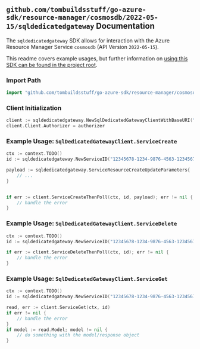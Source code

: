 
## `github.com/tombuildsstuff/go-azure-sdk/resource-manager/cosmosdb/2022-05-15/sqldedicatedgateway` Documentation

The `sqldedicatedgateway` SDK allows for interaction with the Azure Resource Manager Service `cosmosdb` (API Version `2022-05-15`).

This readme covers example usages, but further information on [using this SDK can be found in the project root](https://github.com/tombuildsstuff/go-azure-sdk/tree/main/docs).

### Import Path

```go
import "github.com/tombuildsstuff/go-azure-sdk/resource-manager/cosmosdb/2022-05-15/sqldedicatedgateway"
```


### Client Initialization

```go
client := sqldedicatedgateway.NewSqlDedicatedGatewayClientWithBaseURI("https://management.azure.com")
client.Client.Authorizer = authorizer
```


### Example Usage: `SqlDedicatedGatewayClient.ServiceCreate`

```go
ctx := context.TODO()
id := sqldedicatedgateway.NewServiceID("12345678-1234-9876-4563-123456789012", "example-resource-group", "databaseAccountValue", "serviceValue")

payload := sqldedicatedgateway.ServiceResourceCreateUpdateParameters{
	// ...
}


if err := client.ServiceCreateThenPoll(ctx, id, payload); err != nil {
	// handle the error
}
```


### Example Usage: `SqlDedicatedGatewayClient.ServiceDelete`

```go
ctx := context.TODO()
id := sqldedicatedgateway.NewServiceID("12345678-1234-9876-4563-123456789012", "example-resource-group", "databaseAccountValue", "serviceValue")

if err := client.ServiceDeleteThenPoll(ctx, id); err != nil {
	// handle the error
}
```


### Example Usage: `SqlDedicatedGatewayClient.ServiceGet`

```go
ctx := context.TODO()
id := sqldedicatedgateway.NewServiceID("12345678-1234-9876-4563-123456789012", "example-resource-group", "databaseAccountValue", "serviceValue")

read, err := client.ServiceGet(ctx, id)
if err != nil {
	// handle the error
}
if model := read.Model; model != nil {
	// do something with the model/response object
}
```
